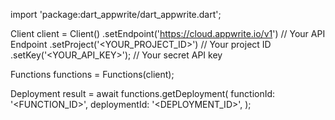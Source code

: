 import 'package:dart_appwrite/dart_appwrite.dart';

Client client = Client()
    .setEndpoint('https://cloud.appwrite.io/v1') // Your API Endpoint
    .setProject('&lt;YOUR_PROJECT_ID&gt;') // Your project ID
    .setKey('&lt;YOUR_API_KEY&gt;'); // Your secret API key

Functions functions = Functions(client);

Deployment result = await functions.getDeployment(
    functionId: '<FUNCTION_ID>',
    deploymentId: '<DEPLOYMENT_ID>',
);
